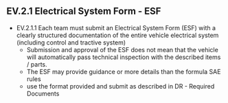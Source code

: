 ## EV.2.1 Electrical System Form - ESF
- EV.2.1.1 Each team must submit an Electrical System Form (ESF) with a clearly structured documentation of the entire vehicle electrical system (including control and tractive system)
	- Submission and approval of the ESF does not mean that the vehicle will automatically pass technical inspection with the described items / parts.
	- The ESF may provide guidance or more details than the formula SAE rules
	- use the format provided and submit as described in DR - Required Documents
